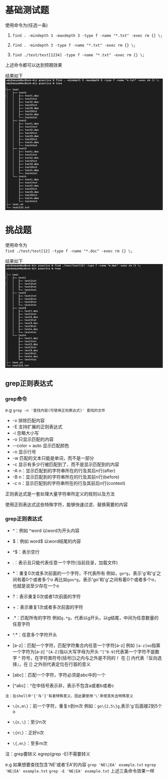# 基础测试题

使用命令为(任选一条)
1. ` find . -mindepth 3 -maxdepth 3 -type f -name "*.txt" -exec rm {} \; `

1. ` find . -mindepth 3 -type f -name "*.txt" -exec rm {} \; `

1. ` find ./test/test[1234] -type f -name "*.txt" -exec rm {} \; `

上述命令都可以达到预期效果

结果如下
![](./picture/基础题测试截图.png)


# 挑战题

使用命令为<br>
` find ./test/test[12] -type f -name "*.doc" -exec rm {} \; `

结果如下
![](./picture/挑战题测试截图.png)


## grep正则表达式

### grep命令
e.g ` grep -n '查找内容(可使用正则表达式)' 查找的文件 `

- -v 排除匹配内容
- -E 支持扩展的正则表达式
- -i 忽略大小写
- -o 只显示匹配的内容
- --color = auto 显示匹配颜色
- -n 显示行号
- -w 匹配的文本只能是单词，而不是一部分
- -c 显示有多少行被匹配到了，而不是显示匹配到的内容
- -A n：显示匹配到的字符串所在的行及其后n行(after)
- -B n：显示匹配到的字符串所在的行及其前n行(before)
- -c n：显示匹配到的字符串所在的行及其前后n行(context)

正则表达式是一套处理大量字符串所定义的规则以及方法

使用正则表达式这些特殊字符，能够快速过滤、替换需要的内容

### grep正则表达式 

- ^：例如 ^word    以word为开头内容
    <br>

- $：例如 word\$   以word结尾的内容
    <br>

- ^$：表示空行
    <br>

- .：表示且只能代表任意一个字符(当前目录，加载文件)
    <br>


- *：重复0次或多次前面的一个字符，不代表所有
    例如，` go*g `，表示'g'和'g'之间有着0个或者多个o
    再比如` goo*g `，表示'go'和'g'之间有着0个或者多个o，也就是说至少存在一个o
    <br>

- ?：表示重复0次或者1次前面的字符
    <br>

- +：表示重复1次或者多次前面的字符
    <br>

- .*：匹配所有的字符
    例如` g.*g `，代表以g开头，以g结尾，中间为任意数量的任意字符
    <br>

- ^.*：任意多个字符开头
    <br>




- [a-z]：匹配一个字符，匹配字符集合内任意一个字符[a-z]
    例如
    ` [a-z]oo `指第一个字符为[a-z]
    ` ^[A-Z] `指以大写字母为开头
    ` ^[^0-9] `代表第一个字符不是数字
    ^ 符号，在字符类符号(括号[])之内与之外是不同的！ 在 [] 内代表『反向选择』，在 [] 之外则代表定位在行首的意义
    <br>

- [abc]：匹配一个字符，字符必须是abc中的一个
    <br>

- [^abc]：^在中括号表示非，表示不包含a或者b或者c
    <br>

```
注：在shell中'{'与'}'有者特殊意义，因此要使用'\'来使其失去特殊意义
```

- ` \{n,m\} `：前一个字符，重复n到m次
    例如：` go\{2,5\}g `,表示'g'后面接2到5个o
    <br>

- ` \{n,\} `：至少n次
    <br>

- ` \{n\} `：正好n次
    <br>

- ` \{,m\} `：至多m次
    <br>

注：grep要转义 egrep(grep -E)不需要转义

e.g
如果想要查找包含'NE'或者'EA'的内容
` grep 'NE\|EA' example.txt `
` egrep 'NE|EA' example.txt `
` grep -E 'NE|EA' example.txt `
上述三条命令效果一样

